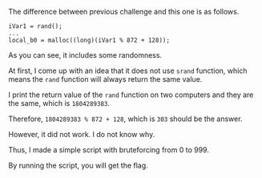 The difference between previous challenge and this one is as follows.

```
iVar1 = rand();
...
local_b0 = malloc((long)(iVar1 % 872 + 128));
```

As you can see, it includes some randomness.

At first, I come up with an idea that it does not use `srand` function, which means the `rand` function will always return the same value.

I print the return value of the `rand` function on two computers and they are the same, which is `1804289383`.

Therefore, `1804289383 % 872 + 128`, which is `303` should be the answer.

However, it did not work. I do not know why.

Thus, I made a simple script with bruteforcing from 0 to 999.

By running the script, you will get the flag.
